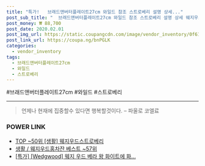 ```yaml
--- 
title: "특가!   브래드앤버터플레이트27cm 와일드 참조 스트로베리 설명 상세..." 
post_sub_title: "  브래드앤버터플레이트27cm 와일드 참조 스트로베리 설명 상세 웨지우드" 
post_money: ₩ 88,700 
post_date: 2020.02.01 
post_img_url: https://static.coupangcdn.com/image/vendor_inventory/0f61/e431dda1c6132053c491e69eb45b9edf0f49b221509100a94c8f1f9a6e8e.jpg 
post_link_url: https://coupa.ng/bnPGLK 
categories: 
  - vendor_inventory 
tags: 
  - 브래드앤버터플레이트27cm 
  - 와일드 
  - 스트로베리 
--- 
```

  #브래드앤버터플레이트27cm #와일드 #스트로베리 
<hr> 

> 언제나 현재에 집중할수 있다면 행복할것이다. – 파울로 코엘료 


### POWER LINK

* <a href="https://blog.naver.com/an0733/221792604462" target="_blank"> TOP ~50위 [생활] 웨지우드스트로베리</a>
* <a href="https://blog.naver.com/santokki14/221779752069" target="_blank">생활 / 웨지우드홍차잔 베스트 ~57위</a>
* <a href="https://blog.naver.com/an0733/221785937803" target="_blank">[특가] [Wedgwood] 웨지 우드 베라 왕 화이트에 화...</a>
